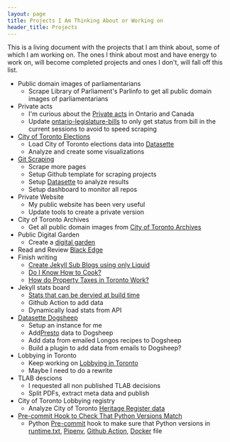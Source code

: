 ```yaml
---
layout: page
title: Projects I Am Thinking About or Working on
header_title: Projects 
---
```


This is a living document with the projects that I am think about, some of which I am working on. The ones I think about most and have energy to work on, will become completed projects and ones I don't, will fall off this list.

- Public domain images of parliamentarians
    - Scrape Library of Parliament's Parlinfo to get all public domain images of parliamentarians
- Private acts
    - I'm curious about the [Private acts](https://www.ola.org/en/legislative-business/bills/private-bills-procedures#:~:text=They%20are%20sometimes%20called%20private,be%20obtained%20under%20general%20law.) in Ontario and Canada
    - Update [ontario-legislature-bills](https://github.com/RamVasuthevan/ontario-legislature-bills) to only get status from bill in the current sessions to avoid to speed scraping  
- [City of Toronto Elections](https://github.com/RamVasuthevan/city-of-toronto-elections)
    - Load City of Toronto elections data into [Datasette](https://datasette.io/)
    - Analyze and create some visualizations 
- [Git Scraping](/git-scraping)
    - Scrape more pages
    - Setup Github template for scraping projects
    - Setup [Datasette](https://datasette.io/) to analyze results
    - Setup dashboard to monitor all repos
- Private Website
    - My public website has been very useful
    - Update tools to create a private version
- City of Toronto Archives
    - Get all public domain images from [City of Toronto Archives](https://gencat4.eloquent-systems.com/webcat/request/DoMenuRequest?SystemName=City+of+Toronto+Archives&UserName=wa+public&Password=&TemplateProcessID=6000_3355&bCachable=1&MenuName=City+of+Toronto+Archives)
- Public Digital Garden
    - Create a [digital garden](https://github.com/RamVasuthevan/Real-Estate/issues/79)
- Read and Review [Black Edge](https://www.amazon.ca/Black-Edge-Inside-Information-Wanted/dp/0812995805)
- Finish writing
    - [Create Jekyll Sub Blogs using only Liquid](https://github.com/RamVasuthevan/Personal-Website/pull/308/)
    - [Do I Know How to Cook?](https://github.com/RamVasuthevan/Personal-Website/pull/310)
    - [How do Property Taxes in Toronto Work?](https://github.com/RamVasuthevan/Personal-Website/pull/291)
-  Jekyll stats board
    - [Stats that can be dervied at build time](https://shellsharks.com/dynamize-jekyll)
    - Github Action to add data
    - Dynamically load stats from API
- [Datasette Dogsheep](https://dogsheep.github.io/)
    - Setup an instance for me
    - Add[Presto](https://www.prestocard.ca/en/) data to Dogsheep
    - Add data from emailed Longos recipes to Dogsheep
    - Build a plugin to add data from emails to Dogsheep?
- Lobbying in Toronto
    - Keep working on [Lobbying in Toronto](https://github.com/RamVasuthevan/TorontoLobbyistRegistry)
    - Maybe I need to do a rewrite
- TLAB descions
    - I requested all non published TLAB decisions
    - Split PDFs, extract meta data and publish
- City of Toronto Lobbying registry
    - Analyze City of Toronto [Heritage Register data](https://open.toronto.ca/dataset/heritage-register/)
- [Pre-commit Hook to Check That Python Versions Match](https://github.com/RamVasuthevan/version-check-pre-commit-hooks)
    - Python [Pre-commit](https://pre-commit.com/) hook to make sure that Python versions in [runtime.txt](https://devcenter.heroku.com/articles/python-runtimes), [Pipenv](https://pipenv.pypa.io/zh-cn/stable/basics.html#specifying-versions-of-python), [Github Action](https://github.com/actions/setup-python?tab=readme-ov-file#supported-version-syntax), [Docker](https://hub.docker.com/_/python) file